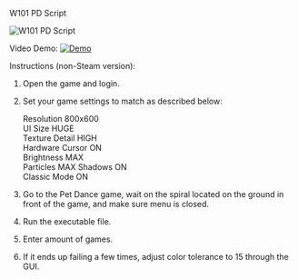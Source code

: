 W101 PD Script

![W101 PD Script](https://i.imgur.com/sEnwMp0.png)

Video Demo:
[![Demo](https://img.youtube.com/vi/dE4vvuA5ByY/maxresdefault.jpg)](https://youtu.be/dE4vvuA5ByY)

Instructions (non-Steam version):  
 1. Open the game and login. 
 2. Set your game settings to match as described below:
 
    Resolution 800x600  
    UI Size HUGE  
    Texture Detail HIGH  
    Hardware Cursor ON  
    Brightness MAX  
    Particles MAX
    Shadows ON  
    Classic Mode ON

 3. Go to the Pet Dance game, wait on the spiral located on the ground in front of the game, and make sure menu is closed.  
 4. Run the executable file.
 5. Enter amount of games.  
 6. If it ends up failing a few times, adjust color tolerance to 15 through the GUI.

